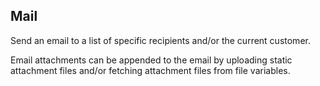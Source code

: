 ## Mail

Send an email to a list of specific recipients and/or the current customer.

Email attachments can be appended to the email by uploading static attachment files and/or fetching attachment files from file variables.

